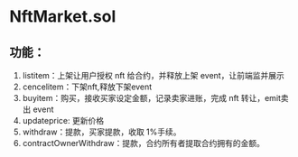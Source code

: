 # NftMarket.sol
## 功能：
1. listitem：上架让用户授权 nft 给合约，并释放上架 event，让前端监并展示
2. cencelitem：下架nft,释放下架event
3. buyitem：购买，接收买家设定金额，记录卖家进账，完成 nft 转让，emit卖出 event
4. updateprice: 更新价格
5. withdraw：提款，买家提款，收取 1%手续。
6. contractOwnerWithdraw：提款，合约所有者提取合约拥有的金额。